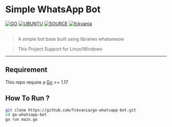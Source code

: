 # Simple WhatsApp Bot

[![GO](https://img.shields.io/badge/golang-v1.18-blue)](https://go.dev/) [![UBUNTU](https://img.shields.io/badge/ubuntu-v20.04-orange)](https://releases.ubuntu.com/impish/) [![SOURCE](https://img.shields.io/badge/tulir-2.2208.14-lightgrey)](https://github.com/tulir/whatsmeow) [![fckvania](https://img.shields.io/badge/WA-ME.svg)](https://wa.me/6281236031617) <br><br>

> A simple bot base built using libraries whatsmeow

> This Project Support for Linux/Windows

----

## Requirement

This repo require a [Go](https://go.dev/) >= 1.17

## How To Run ?

```bash
git clone https://github.com/fckvania/go-whatsapp-bot.git
cd go-whatsapp-bot
go run main.go
```